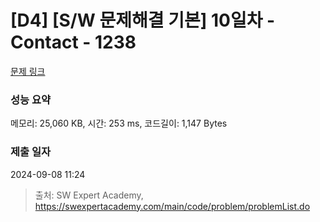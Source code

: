 # [D4] [S/W 문제해결 기본] 10일차 - Contact - 1238 

[문제 링크](https://swexpertacademy.com/main/code/problem/problemDetail.do?contestProbId=AV15B1cKAKwCFAYD) 

### 성능 요약

메모리: 25,060 KB, 시간: 253 ms, 코드길이: 1,147 Bytes

### 제출 일자

2024-09-08 11:24



> 출처: SW Expert Academy, https://swexpertacademy.com/main/code/problem/problemList.do